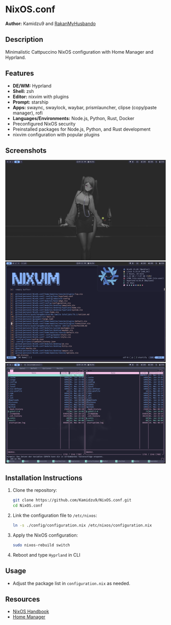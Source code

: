 # NixOS.conf

**Author:** Kamidzu9 and [RakanMyHusbando](https://github.com/RakanMyHusbando)

## Description

Minimalistic Cattpuccino NixOS configuration with Home Manager and Hyprland.

## Features

- **DE/WM:** Hyprland
- **Shell:** zsh
- **Editor:** nixvim with plugins
- **Prompt:** starship
- **Apps:** swaync, swaylock, waybar, prismlauncher, clipse (copy/paste manager), rofi
- **Languages/Environments:** Node.js, Python, Rust, Docker
- Preconfigured NixOS security
- Preinstalled packages for Node.js, Python, and Rust development
- nixvim configuration with popular plugins

## Screenshots

![Hyprland Workspace](./assets/hyprland_workspace.png)
![nixvim in action](./assets/nixvim.png)
![Midnight Commander](./assets/mc.png)

## Installation Instructions

1. Clone the repository:
   ```bash
   git clone https://github.com/Kamidzu9/NixOS.conf.git
   cd NixOS.conf
   ```
2. Link the configuration file to `/etc/nixos`:

   ```bash
   ln -s ./config/configuration.nix /etc/nixos/configuration.nix
   ```

3. Apply the NixOS configuration:
   ```bash
   sudo nixos-rebuild switch
   ```
4. Reboot and type `Hyprland` in CLI

## Usage

- Adjust the package list in `configuration.nix` as needed.

## Resources

- [NixOS Handbook](https://nixos.org/manual/nixos/stable/)
- [Home Manager](https://github.com/nix-community/home-manager)
